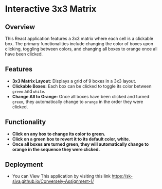 # Interactive 3x3 Matrix

## Overview

This React application features a 3x3 matrix where each cell is a clickable box. The primary functionalities include changing the color of boxes upon clicking, toggling between colors, and changing all boxes to orange once all have been clicked.

## Features

- **3x3 Matrix Layout:** Displays a grid of 9 boxes in a 3x3 layout.
- **Clickable Boxes:** Each box can be clicked to toggle its color between `green` and `white`.
- **Change All to Orange:** Once all boxes have been clicked and turned `green`, they automatically change to `orange` in the order they were clicked.

## Functionality

- **Click on any box to change its color to green.**
- **Click on a green box to revert it to its default color, white.** 
- **Once all boxes are turned green, they will automatically change to orange in the sequence they were clicked.**

## Deployment

- You can View This application by visiting this link https://sk-siva.github.io/Conversely-Assignment-1/
